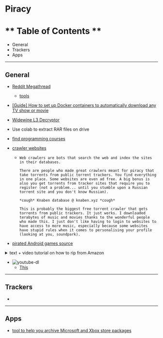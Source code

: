 # Piracy


# ** Table of Contents **
- General
- Trackers
- Apps

---


## General

- [Reddit Megathread](https://www.reddit.com/r/Piracy/wiki/megathread/)
    - [tools](https://www.reddit.com/r/piracy/wiki/megathread/tools)

- [[Guide] How to set up Docker containers to automatically download any TV show or movie](https://www.reddit.com/r/Piracy/comments/cuzmro/guide_how_to_set_up_docker_containers_to/)

- [Widewine L3 Decryptor](https://github.com/tomer8007/widevine-l3-decryptor/tree/ed8a97745c69b8cc0fc7f59cec9474b216b49e16)

- Use colab to extract RAR files on drive

- [find programming courses](https://www.reddit.com/r/Piracy/comments/i5pguj/where_would_i_find_programming_courses/)

- [crawler websites](https://www.reddit.com/r/Piracy/comments/i4zaq4/why_do_i_get_this_feeling_not_many_new_pirates/)
    -   ```
        Web crawlers are bots that search the web and index the sites in their databases.

        There are people who made great crawlers meant for piracy that take torrents from public torrent trackers. You find everything in one place. Some websites are even ad free. A big bonus is also you get torrents from tracker sites that require you to register (not a problem... until you stumble upon a Russian torrent site and you don't know Russian).

        *cough* Knaben database @ knaben.xyz *cough*

        This is probably the biggest free torrent crawler that gets torrents from public trackers. It just works. I downloaded terabytes of music and movies thanks to the wonderful people who made this. I just don't like having to login to websites to have access to more music, especially because some websites have stupid rules when it comes to personalising your profile (looking at you, soundpark).
        ```

- [pirated Android games source](https://www.reddit.com/r/Piracy/comments/hx71y9/trusted_pirated_android_games_source/)




<details><summary>text + video tutorial on how to rip from Amazon</summary>
<p>

- [text + video tutorial on how to rip from Amazon](https://www.reddit.com/r/Piracy/comments/kmodia/improved_text_video_tutorial_on_how_to_rip_from/)
    ```
    [VIDEO](https://streamable.com/dk4hxi)
    ____________________________

    TEXT TUTORIAL:

    This assumes you have already installed the Widevine L3 Decryptor and mp4decryptor.

    Step 1: Find a TV show or movie you want to download and open the inspect element before clicking on it.

    Step 2: Start streaming the video with the inspect element open. Preferably, you should be preservidownloaded both encrypted filesng all network logs (you can find it here, in the settings)(https://imgbox.com/YXx8Eis0)

    Step 3: In the network tab, search for "mpd" (should look something like [this](https://imgbox.com/WszKGkbL)). Right click on one of them, and copy the response [image](https://imgbox.com/e5x49lIw). Paste this into something like notepad++.

    Step 4: Search for "cenc:default_KID=". For EACH(!!) result, copy what is inside the quotation marks and paste it somewhere at the top of your document. I recommend first prettifying the xml/html so it is easier to read.

    Video of me doing steps 3 and 4: https://streamable.com/mrmp2m

    (Remove the dashes in the KID or the decompression will not work.)

    Step 5: Go to the console tab, and find each key that matches a KID you found in the MPD.

    In the video, I found CF1F98F85CB74D9B8A7D5576D126FFDB and 743FB7D3CDE3424B932EE841983F3A20, so I would look for those and then copy the keys from a saved .log file.

    [Video](https://streamable.com/p7m6n9)

    Step 6: Now that you have a key and KID (in my case I had 2 pairs) find your video and audio by searching for it. I want to find the highest quality for each, so I will increment until I dont get a response.

    [Video](https://streamable.com/ri0kzb) (only shows audio download [with incrementing], video is the same process but just search for the video instead of audio)

    Step 6: Now that you have downloaded both encrypted files, in powershell or command prompt type

     (path to mp4decrypt.exe) --key (KID):(KEY) "sourcefile.mp4" "destinationfile.mp4"

     Consider adding mp4decrypt to PATH. Repeat this process with different KIDs and keys (dont mix and match the keys!) if the conversion did not successfully decrypt the file. (You might be able to use the same KID and key for both files)

    Step 7: Combine them in mkvToolnix.

    __________

    Answers to common questions

    Thanks!

    ```
</p>
</details>

- ![youtube-dl](/media/PG_1.png)
    - [This](https://github.com/ytdl-org/youtube-dl/blob/master/youtube_dl/extractor/common.py)



---





## Trackers

- 



---




## Apps

- [tool to help you archive Microsoft and Xbox store packages](https://github.com/StoreDev/StoreWeb)




